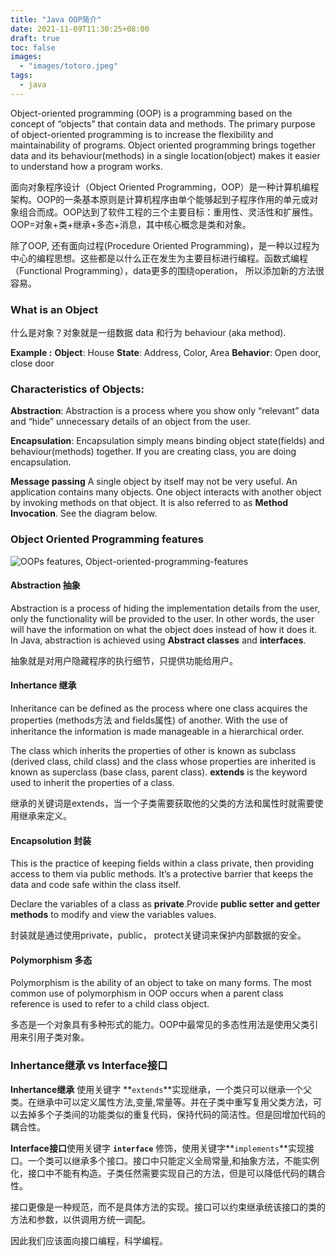 ```yaml
---
title: "Java OOP简介"
date: 2021-11-09T11:30:25+08:00
draft: true
toc: false
images:
  - "images/totoro.jpeg"
tags: 
  - java
---
```


Object-oriented programming (OOP) is a programming based on the concept of “objects” that contain data and methods. The primary purpose of object-oriented programming is to increase the flexibility and maintainability of programs. Object oriented programming brings together data and its behaviour(methods) in a single location(object) makes it easier to understand how a program works.

面向对象程序设计（Object Oriented Programming，OOP）是一种计算机编程架构。OOP的一条基本原则是计算机程序由单个能够起到子程序作用的单元或对象组合而成。OOP达到了软件工程的三个主要目标：重用性、灵活性和扩展性。OOP=对象+类+继承+多态+消息，其中核心概念是类和对象。

除了OOP, 还有面向过程(Procedure Oriented Programming)，是一种以过程为中心的编程思想。这些都是以什么正在发生为主要目标进行编程。函数式编程（Functional Programming），data更多的围绕operation， 所以添加新的方法很容易。

### What is an Object

什么是对象？对象就是一组数据 data 和行为 behaviour (aka method).

**Example :**
**Object**: House
**State**: Address, Color, Area
**Behavior**: Open door, close door

### Characteristics of Objects:

**Abstraction**: Abstraction is a process where you show only “relevant” data and “hide” unnecessary details of an object from the user.

**Encapsulation**: Encapsulation simply means binding object state(fields) and behaviour(methods) together. If you are creating class, you are doing encapsulation.

**Message passing**
A single object by itself may not be very useful. An application contains many objects. One object interacts with another object by invoking methods on that object. It is also referred to as **Method Invocation**. See the diagram below.

### Object Oriented Programming features

![OOPs features, Object-oriented-programming-features](https://beginnersbook.com/wp-content/uploads/2013/04/Object-oriented-programming-features.jpg)

#### Abstraction 抽象

Abstraction is a process of hiding the implementation details from the user, only the functionality will be provided to the user. In other words, the user will have the information on what the object does instead of how it does it.
In Java, abstraction is achieved using **Abstract classes** and **interfaces**.

抽象就是对用户隐藏程序的执行细节，只提供功能给用户。

#### Inhertance 继承

Inheritance can be defined as the process where one class acquires the properties (methods方法 and fields属性) of another. With the use of inheritance the information is made manageable in a hierarchical order.

The class which inherits the properties of other is known as subclass (derived class, child class) and the class whose properties are inherited is known as superclass (base class, parent class). **extends** is the keyword used to inherit the properties of a class.

继承的关键词是extends，当一个子类需要获取他的父类的方法和属性时就需要使用继承来定义。

#### Encapsolution 封装

This is the practice of keeping fields within a class private, then providing access to them via public methods. It’s a protective barrier that keeps the data and code safe within the class itself.

Declare the variables of a class as **private**.Provide **public setter and getter methods** to modify and view the variables values.

封装就是通过使用private，public， protect关键词来保护内部数据的安全。

#### Polymorphism 多态

Polymorphism is the ability of an object to take on many forms. The most common use of polymorphism in OOP occurs when a parent class reference is used to refer to a child class object.

多态是一个对象具有多种形式的能力。OOP中最常见的多态性用法是使用父类引用来引用子类对象。



### Inhertance继承 vs Interface接口

**Inhertance继承** 使用关键字 **`extends`**实现继承，一个类只可以继承一个父类。在继承中可以定义属性方法,变量,常量等。并在子类中重写复用父类方法，可以去掉多个子类间的功能类似的重复代码，保持代码的简洁性。但是回增加代码的耦合性。

**Interface接口**使用关键字 **`interface`** 修饰，使用关键字**`implements`**实现接口。一个类可以继承多个接口。接口中只能定义全局常量,和抽象方法，不能实例化，接口中不能有构造。子类任然需要实现自己的方法，但是可以降低代码的耦合性。

接口更像是一种规范，而不是具体方法的实现。接口可以约束继承统该接口的类的方法和参数，以供调用方统一调配。

因此我们应该面向接口编程，科学编程。
